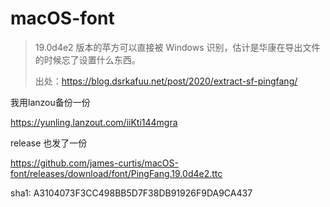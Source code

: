 # macOS-font
> 19.0d4e2 版本的苹方可以直接被 Windows 识别，估计是华康在导出文件的时候忘了设置什么东西。
> 
> 出处：https://blog.dsrkafuu.net/post/2020/extract-sf-pingfang/


我用lanzou备份一份

https://yunling.lanzout.com/iiKti144mgra

release 也发了一份

https://github.com/james-curtis/macOS-font/releases/download/font/PingFang.19.0d4e2.ttc

sha1: A3104073F3CC498BB5D7F38DB91926F9DA9CA437

